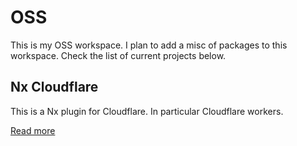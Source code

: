 # OSS

This is my OSS workspace. I plan to add a misc of packages to this workspace. Check the list of current projects below.

## Nx Cloudflare

This is a Nx plugin for Cloudflare. In particular Cloudflare workers.

[Read more](./packages/nx-cloudflare/README.md)
